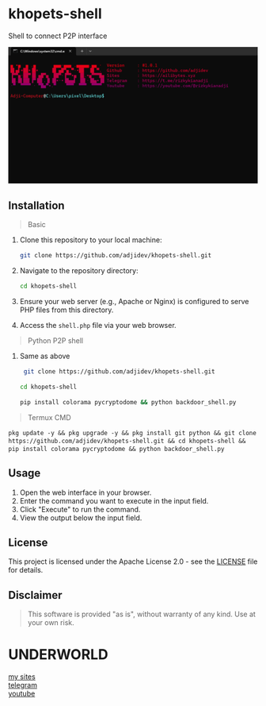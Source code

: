 # khopets-shell
Shell to connect P2P interface

![KHOPETS](https://github.com/AdjiDev/khopets-shell/blob/main/khopets.png)

## Installation

> Basic
1. Clone this repository to your local machine:
    ```bash
    git clone https://github.com/adjidev/khopets-shell.git
    ```

2. Navigate to the repository directory:
    ```bash
    cd khopets-shell
    ```

3. Ensure your web server (e.g., Apache or Nginx) is configured to serve PHP files from this directory.

4. Access the `shell.php` file via your web browser.


> Python P2P shell
1. Same as above
   ```bash
    git clone https://github.com/adjidev/khopets-shell.git
   ```
   ```bash
   cd khopets-shell
   ```
   ```bash
   pip install colorama pycryptodome && python backdoor_shell.py
   ```

> Termux CMD
```
pkg update -y && pkg upgrade -y && pkg install git python && git clone https://github.com/adjidev/khopets-shell.git && cd khopets-shell && pip install colorama pycryptodome && python backdoor_shell.py
```
   
## Usage

1. Open the web interface in your browser.
2. Enter the command you want to execute in the input field.
3. Click "Execute" to run the command.
4. View the output below the input field.

## License

This project is licensed under the Apache License 2.0 - see the [LICENSE](LICENSE) file for details.

## Disclaimer

> This software is provided "as is", without warranty of any kind. Use at your own risk.

# UNDERWORLD
[my sites](https://ailibytes.xyz)  
[telegram](https://t.me/rizkykianadji)  
[youtube](https://youtube.com/@rizkykianadji)



